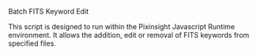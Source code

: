 Batch FITS Keyword Edit

This script is designed to run within the Pixinsight Javascript Runtime environment.  It allows the addition, edit or removal of FITS keywords from specified files. 

